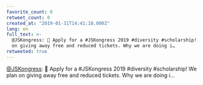 ```yaml
---
favorite_count: 0
retweet_count: 0
created_at: "2019-01-31T14:41:18.000Z"
lang: en
full_text: >-
  @JSKongress: 📣 Apply for a #JSKongress 2019 #diversity #scholarship! We plan
  on giving away free and reduced tickets. Why we are doing i…
retweeted: true
---
```


[@JSKongress](https://twitter.com/JSKongress): 📣 Apply for a #JSKongress 2019
#diversity #scholarship! We plan on giving away free and reduced tickets. Why we
are doing i…
